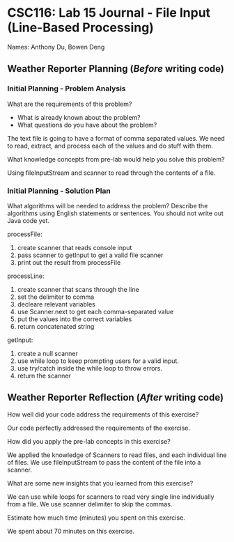 # CSC116: Lab 15 Journal - File Input (Line-Based Processing)

Names: Anthony Du, Bowen Deng

## Weather Reporter Planning (***Before*** writing code)

### Initial Planning - Problem Analysis

What are the requirements of this problem?

* What is already known about the problem?
* What questions do you have about the problem?

The text file is going to have a format of comma separated values.
We need to read, extract, and process each of the values and do stuff with them.

What knowledge concepts from pre-lab would help you solve this problem?

Using fileInputStream and scanner to read through the contents of a file.

### Initial Planning - Solution Plan

What algorithms will be needed to address the problem? Describe the algorithms using English statements or sentences. You should not write out Java code yet.

processFile:
1. create scanner that reads console input
2. pass scanner to getInput to get a valid file scanner
3. print out the result from processFile

processLine:
1. create scanner that scans through the line
2. set the delimiter to comma
3. decleare relevant variables
4. use Scanner.next to get each comma-separated value
5. put the values into the correct variables
6. return concatenated string

getInput:
1. create a null scanner
2. use while loop to keep prompting users for a valid input.
3. use try/catch inside the while loop to throw errors.
4. return the scanner

## Weather Reporter Reflection (***After*** writing code)

How well did your code address the requirements of this exercise?

Our code perfectly addressed the requirements of the exercise.

How did you apply the pre-lab concepts in this exercise?

We applied the knowledge of Scanners to read files, and each individual line of files. We use fileInputStream to pass the content of the file into a scanner.

What are some new insights that you learned from this exercise?

We can use while loops for scanners to read very single line individually from a file.
We use scanner delimiter to skip the commas.

Estimate how much time (minutes) you spent on this exercise.

We spent about 70 minutes on this exercise.
